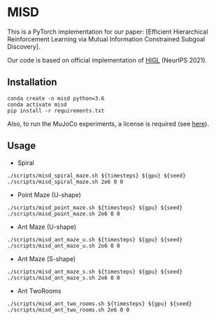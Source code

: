# MISD
This is a PyTorch implementation for our paper: [Efficient Hierarchical Reinforcement Learning via Mutual Information Constrained Subgoal Discovery].

Our code is based on official implementation of [HIGL](https://github.com/junsu-kim97/HIGL) (NeurIPS 2021).
## Installation
```
conda create -n misd python=3.6
conda activate misd
pip install -r requirements.txt
```

Also, to run the MuJoCo experiments, a license is required (see [here](https://www.roboti.us/license.html)).

## Usage

- Spiral
```
./scripts/misd_spiral_maze.sh ${timesteps} ${gpu} ${seed}
./scripts/misd_spiral_maze.sh 2e6 0 0
```

- Point Maze (U-shape)
```
./scripts/misd_point_maze.sh ${timesteps} ${gpu} ${seed}
./scripts/misd_point_maze.sh 2e6 0 0
```

- Ant Maze (U-shape)
```
./scripts/misd_ant_maze_u.sh ${timesteps} ${gpu} ${seed}
./scripts/misd_ant_maze_u.sh 2e6 0 0
```

- Ant Maze (S-shape)
```
./scripts/misd_ant_maze_s.sh ${timesteps} ${gpu} ${seed}
./scripts/misd_ant_maze_s.sh 2e6 0 0
```

- Ant TwoRooms
```
./scripts/misd_ant_two_rooms.sh ${timesteps} ${gpu} ${seed}
./scripts/misd_ant_two_rooms.sh 2e6 0 0
```






